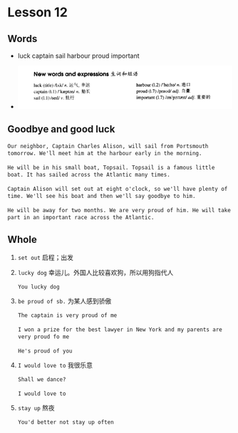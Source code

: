 # Lesson 12

## Words

- luck captain sail harbour proud important

- ![Words](../../../Images/Part2/02/words-12.png)

## Goodbye and good luck

```
Our neighbor, Captain Charles Alison, will sail from Portsmouth tomorrow. We'll meet him at the harbour early in the morning.

He will be in his small boat, Topsail. Topsail is a famous little boat. It has sailed across the Atlantic many times.

Captain Alison will set out at eight o'clock, so we'll have plenty of time. We'll see his boat and then we'll say goodbye to him.

He will be away for two months. We are very proud of him. He will take part in an important race across the Atlantic.
```

## Whole

1. `set out` 启程；出发

2. `lucky dog` 幸运儿。外国人比较喜欢狗，所以用狗指代人

   ```
   You lucky dog
   ```

3. `be proud of sb.` 为某人感到骄傲

   ```
   The captain is very proud of me

   I won a prize for the best lawyer in New York and my parents are very proud fo me

   He's proud of you
   ```

4. `I would love to` 我很乐意

   ```
   Shall we dance?

   I would love to
   ```

5. `stay up` 熬夜

   ```
   You'd better not stay up often
   ```

